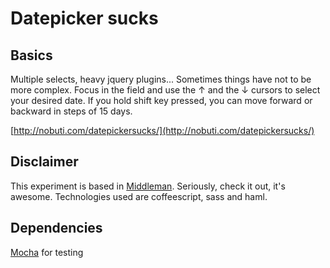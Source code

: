 # Datepicker sucks

## Basics
Multiple selects, heavy jquery plugins... Sometimes things have not to be more complex. Focus in the field and use the ↑ and the ↓ cursors to select your desired date. If you hold shift key pressed, you can move forward or backward in steps of 15 days.

[http://nobuti.com/datepickersucks/](http://nobuti.com/datepickersucks/)

## Disclaimer
This experiment is based in [Middleman](http://middlemanapp.com/). Seriously, check it out, it's awesome. Technologies used are coffeescript, sass and haml.

## Dependencies
[Mocha](http://mochajs.org/) for testing
